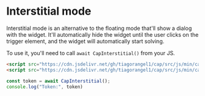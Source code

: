 # Interstitial mode

Interstitial mode is an alternative to the floating mode that'll show a dialog with the widget. It'll automatically hide the widget until the user clicks on the trigger element, and the widget will automatically start solving.

To use it, you'll need to call `await CapInterstitial()` from your JS.

```html
<script src="https://cdn.jsdelivr.net/gh/tiagorangel1/cap/src/js/min/cap.min.js"></script>
<script src="https://cdn.jsdelivr.net/gh/tiagorangel1/cap/src/js/min/cap-interstitial.min.js"></script>
```
```js
const token = await CapInterstitial();
console.log("Token:", token)
```